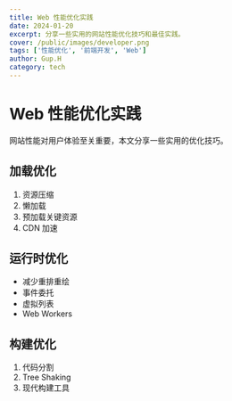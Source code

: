 ```yaml
---
title: Web 性能优化实践
date: 2024-01-20
excerpt: 分享一些实用的网站性能优化技巧和最佳实践。
cover: /public/images/developer.png
tags: ['性能优化', '前端开发', 'Web']
author: Gup.H
category: tech
---
```


# Web 性能优化实践

网站性能对用户体验至关重要，本文分享一些实用的优化技巧。

## 加载优化

1. 资源压缩
2. 懒加载
3. 预加载关键资源
4. CDN 加速

## 运行时优化

- 减少重排重绘
- 事件委托
- 虚拟列表
- Web Workers

## 构建优化

1. 代码分割
2. Tree Shaking
3. 现代构建工具 